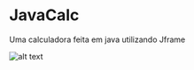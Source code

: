 
# JavaCalc

Uma calculadora feita em java utilizando Jframe

![alt text](path/CapturadeTela(50).png)
